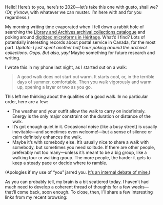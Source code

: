 Hello! Here’s to you, here’s to 2020—let’s take this one with gusto, shall we? (Or, y’know, with whatever we can muster. I’m here with and for you regardless.)

My morning writing time evaporated when I fell down a rabbit hole of searching the [Library and Archives archival collections catalogue](http://www.bac-lac.gc.ca/eng/collectionsearch/Pages/collectionsearch.aspx) and poking around [digitized microforms in Héritage](http://heritage.canadiana.ca/). What’d I find? Lots of potentially interesting records about postal service in Canada, for the most part. _Update: I just spent another half hour poking around the archival collections. Oops. But also, yay!_ Maybe something for future research and writing.

I wrote this in my phone last night, as I started out on a walk:

> A good walk does not start out warm. It starts cool, or, in the terrible days of summer, comfortable. Then you walk vigorously and warm up, opening a layer or two as you go.

This left me thinking about the qualities of a good walk. In no particular order, here are a few:

- The weather and your outfit allow the walk to carry on indefinitely. Energy is the only major constraint on the duration or distance of the walk.
- It’s got enough quiet in it. Occasional noise (like a busy street) is usually inevitable—and sometimes even welcome!—but a sense of silence or calm definitely enhances the walk.
- Maybe it’s with somebody else. It’s usually nice to share a walk with somebody, but sometimes you need solitude. If there are other people, preferably not too many—unless it’s meant to be a big group, like a walking tour or walking group. The more people, the harder it gets to keep a steady pace or decide where to ramble.

(Apologies if my use of “you” jarred you. [It’s an internal debate of mine.](https://lucascherkewski.com/hit-and-miss/78-i-you-we/))

As you can probably tell, my brain is a bit scattered today. I haven’t had much need to develop a coherent thread of thoughts for a few weeks—that’ll come back, soon enough. To close, then, I’ll share a few interesting links from my recent browsing:

